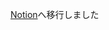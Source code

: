 [Notion](https://www.notion.so/118aa56ec7db80b3bda8deed39a9e63a?v=54551b1784334996a07b1ed8ec378e57)へ移行しました